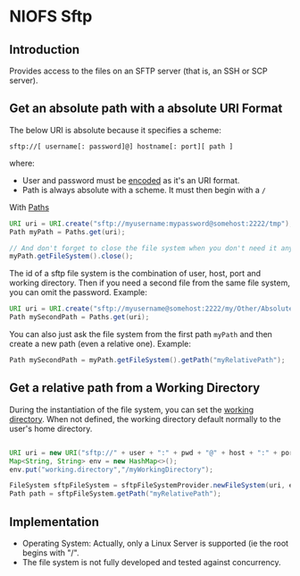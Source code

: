 # NIOFS Sftp

## Introduction

Provides access to the files on an SFTP server (that is, an SSH or SCP server).
 

## Get an absolute path with a absolute URI Format

The below URI is absolute because it specifies a scheme:

    sftp://[ username[: password]@] hostname[: port][ path ]

where:

  * User and password must be [encoded](https://en.wikipedia.org/wiki/Percent-encoding) as it's an URI format. 
  * Path is always absolute with a scheme. It must then begin with a `/`

With [Paths](https://docs.oracle.com/javase/8/docs/api/java/nio/file/Paths.html)

```java
URI uri = URI.create("sftp://myusername:mypassword@somehost:2222/tmp");
Path myPath = Paths.get(uri);

// And don't forget to close the file system when you don't need it anymore
myPath.getFileSystem().close();
```

The id of a sftp file system is the combination of user, host, port and working directory. Then if you need a second file from the same file system, you can omit the password.
Example:
```java
URI uri = URI.create("sftp://myusername@somehost:2222/my/Other/Absolute/Path");
Path mySecondPath = Paths.get(uri);
```
You can also just ask the file system from the first path `myPath` and then create a new path (even a relative one). 
Example:
```java
Path mySecondPath = myPath.getFileSystem().getPath("myRelativePath");
```

## Get a relative path from a Working Directory

During the instantiation of the file system, you can set the [working directory](http://gerardnico.com/wiki/file_system/working_directory). 
When not defined, the working directory default normally to the user's home directory.

```java

URI uri = new URI("sftp://" + user + ":" + pwd + "@" + host + ":" + port);
Map<String, String> env = new HashMap<>();
env.put("working.directory","/myWorkingDirectory");

FileSystem sftpFileSystem = sftpFileSystemProvider.newFileSystem(uri, env);
Path path = sftpFileSystem.getPath("myRelativePath"); 

```

## Implementation

  * Operating System: Actually, only a Linux Server is supported (ie the root begins with "/".
  * The file system is not fully developed and tested against concurrency.